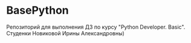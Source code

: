 # BasePython

Репозиторий для выполнения ДЗ по курсу "Python Developer. Basic".
Студенки Новиковой Ирины Александровны) 

